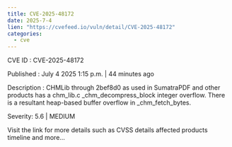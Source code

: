 ```yaml
--- 
title: CVE-2025-48172
date: 2025-7-4
lien: "https://cvefeed.io/vuln/detail/CVE-2025-48172"
categories:
  - cve
---
```


CVE ID : CVE-2025-48172

Published :  July 4
2025
1:15 p.m. | 44 minutes ago

Description : CHMLib through 2bef8d0
as used in SumatraPDF and other products
has a chm_lib.c _chm_decompress_block integer overflow. There is a resultant heap-based buffer overflow in _chm_fetch_bytes.

Severity: 5.6 | MEDIUM

Visit the link for more details
such as CVSS details
affected products
timeline
and more...
